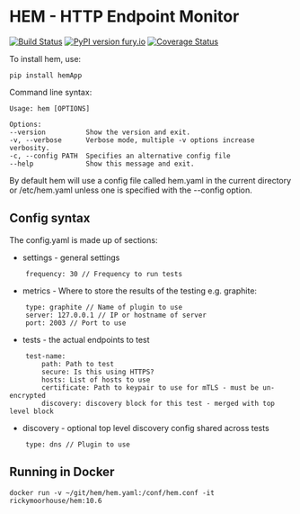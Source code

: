 # HEM - HTTP Endpoint Monitor

[![Build Status](https://travis-ci.org/rickymoorhouse/hem.svg?branch=master)](https://travis-ci.org/rickymoorhouse/hem) [![PyPI version fury.io](https://badge.fury.io/py/hemApp.svg)](https://pypi.python.org/pypi/hemApp/) [![Coverage Status](https://coveralls.io/repos/github/rickymoorhouse/hem/badge.svg)](https://coveralls.io/github/rickymoorhouse/hem)

To install hem, use:

    pip install hemApp

Command line syntax:

    Usage: hem [OPTIONS]

    Options:
    --version          Show the version and exit.
    -v, --verbose      Verbose mode, multiple -v options increase verbosity.
    -c, --config PATH  Specifies an alternative config file
    --help             Show this message and exit.

By default hem will use a config file called hem.yaml in the current directory or /etc/hem.yaml unless one is specified with the --config option.


## Config syntax

The config.yaml is made up of sections:

 - settings - general settings
 
```
    frequency: 30 // Frequency to run tests
```

 - metrics - Where to store the results of the testing e.g. graphite:

```
    type: graphite // Name of plugin to use 
    server: 127.0.0.1 // IP or hostname of server
    port: 2003 // Port to use
```

 - tests - the actual endpoints to test

```
    test-name: 
        path: Path to test
        secure: Is this using HTTPS?
        hosts: List of hosts to use 
        certificate: Path to keypair to use for mTLS - must be un-encrypted
        discovery: discovery block for this test - merged with top level block 
```

 - discovery - optional top level discovery config shared across tests

```
    type: dns // Plugin to use
```

## Running in Docker

    docker run -v ~/git/hem/hem.yaml:/conf/hem.conf -it rickymoorhouse/hem:10.6
